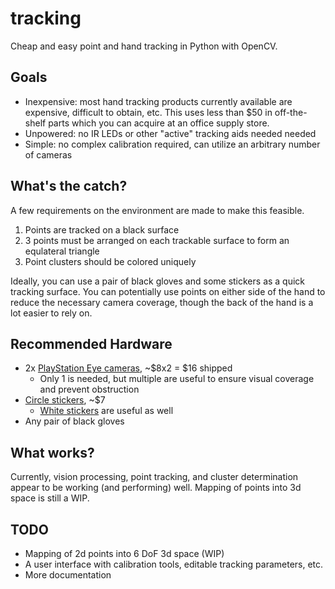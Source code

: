tracking
========

Cheap and easy point and hand tracking in Python with OpenCV.

Goals
-----
* Inexpensive: most hand tracking products currently available are expensive, difficult to obtain, etc. This uses less than $50 in off-the-shelf parts which you can acquire at an office supply store.
* Unpowered: no IR LEDs or other "active" tracking aids needed needed
* Simple: no complex calibration required, can utilize an arbitrary number of cameras

What's the catch?
-----------------
A few requirements on the environment are made to make this feasible.

1. Points are tracked on a black surface
2. 3 points must be arranged on each trackable surface to form an equlateral triangle
3. Point clusters should be colored uniquely
 
Ideally, you can use a pair of black gloves and some stickers as a quick tracking surface. You can potentially use points on either side of the hand to reduce the necessary camera coverage, though the back of the hand is a lot easier to rely on.

Recommended Hardware
--------------------
* 2x [PlayStation Eye cameras](http://www.amazon.com/gp/product/B0072I2240?ie=UTF8&tag=blogccasion-20&link_code=as2&camp=212361&creative=380601&creativeASIN=B0072I2240), ~$8x2 = $16 shipped
  * Only 1 is needed, but multiple are useful to ensure visual coverage and prevent obstruction
* [Circle stickers](http://www.amazon.com/gp/product/B002EJ6P40?ie=UTF8&tag=blogccasion-20&link_code=as2&camp=212361&creative=380601&creativeASIN=B002EJ6P40), ~$7
  * [White stickers](http://www.amazon.com/gp/product/B00KSTAGL6?ie=UTF8&tag=blogccasion-20&link_code=as2&camp=212361&creative=380601&creativeASIN=B00KSTAGL6) are useful as well
* Any pair of black gloves

What works?
-----------
Currently, vision processing, point tracking, and cluster determination appear to be working (and performing) well. Mapping of points into 3d space is still a WIP.

TODO
----
* Mapping of 2d points into 6 DoF 3d space (WIP)
* A user interface with calibration tools, editable tracking parameters, etc.
* More documentation
